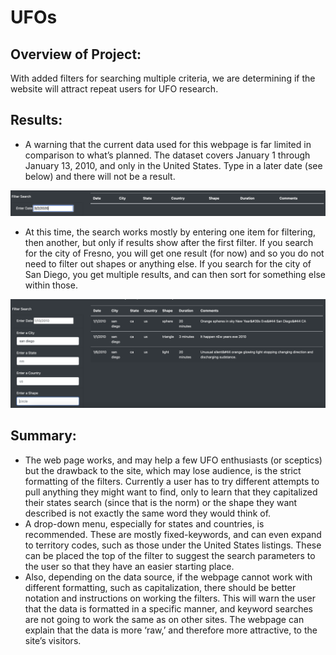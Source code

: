# UFOs

## Overview of Project: 
With added filters for searching multiple criteria, we are determining if the website will attract repeat users for UFO research.

## Results:

- A warning that the current data used for this webpage is far limited in comparison to what’s planned. The dataset covers January 1 through January 13, 2010, and only in the United States. Type in a later date (see below) and there will not be a result. 

![This is an image](https://github.com/JaimeStarling/UFOs/blob/main/Date%20Search.png)

- At this time, the search works mostly by entering one item for filtering, then another, but only if results show after the first filter. If you search for the city of Fresno, you will get one result (for now) and so you do not need to filter out shapes or anything else. If you search for the city of San Diego, you get multiple results, and can then sort for something else within those.

![This is an image](https://github.com/JaimeStarling/UFOs/blob/main/san%20diego%20results.png)

## Summary: 

- The web page works, and may help a few UFO enthusiasts (or sceptics) but the drawback to the site, which may lose audience, is the strict formatting of the filters. Currently a user has to try different attempts to pull anything they might want to find, only to learn that they capitalized their states search (since that is the norm) or the shape they want described is not exactly the same word they would think of.
- A drop-down menu, especially for states and countries, is recommended. These are mostly fixed-keywords, and can even expand to territory codes, such as those under the United States listings. These can be placed the top of the filter to suggest the search parameters to the user so that they have an easier starting place.
- Also, depending on the data source, if the webpage cannot work with different formatting, such as capitalization, there should be better notation and instructions on working the filters. This will warn the user that the data is formatted in a specific manner, and keyword searches are not going to work the same as on other sites. The webpage can explain that the data is more ‘raw,’ and therefore more attractive, to the site’s visitors.


